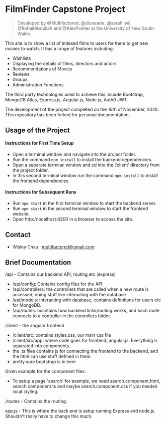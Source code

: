 # FilmFinder Capstone Project
> Developed by @Multifactored, @dionearle, @sarahilwil, @RohailAbdullah and @AlexPointer at the University of New South Wales.

This site is to show a list of indexed films to users for them to get new movies to watch. It has a range of features including:
* Wishlists
* Displaying the details of films, directors and actors
* Recommendations of Movies
* Reviews
* Groups
* Administration Functions

The third party technologies used to achieve this include Bootstrap, MongoDB Atlas, Express.js, Angular.js, Node.js, Auth0 JWT.

The development of the project completed on the 16th of November, 2020. This repository has been forked for personal documentation. 

## Usage of the Project
#### Instructions for First Time Setup
- Open a terminal window and navigate into the project folder.
- Run the command `npm install` to install the backend dependencies.
- Open a separate terminal window and cd into the ‘/client’ directory from the project folder.
- In this second terminal window run the command `npm install` to install the frontend dependencies.

#### Instructions for Subsequent Runs
- Run `npm start` in the first terminal window to start the backend server.
- Run `npm start` in the second terminal window to start the frontend website.
- Open http://localhost:4200 in a browser to access the site.

## Contact
* Wisley Chau : multifactored@gmail.com

## Brief Documentation
/api - Contains our backend API, routing etc (express)
- /api/config: Contains config files for the API
- /api/controllers:  the controllers that are called when a new route is accessed, doing stuff like interacting with the database
- /api/models: interacting with database, contains definitions for users etc for MongoDB.
- /api/routes: maintains how backend links/routing works, and each route connects to a controller in the controllers folder.

/client - the angular frontend
- /client/src: contains styles.css, our main css file
- /client/src/app: where code goes for frontend, angular.js. Everything is separated into components.
- the .ts files contains js for connecting the frontend to the backend, and the html can use stuff defined in them
- pretty sure bootstrap is in here

Given example for the component files:
- To setup a page 'search' for example, we need search.component.html, search.component.ts and maybe search.component.css if you needed local styling.

/routes - Contains the routing.

app.js - This is where the back end is setup running Express and node.js. Shouldn't really have to change this much.
